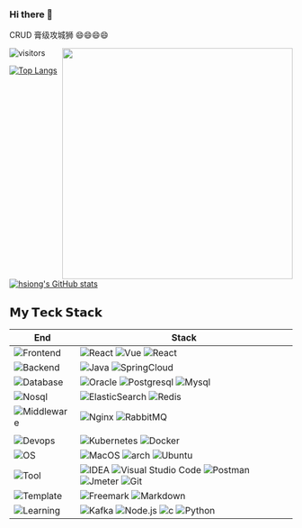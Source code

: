 ### Hi there 👋
<!--
**hsiong/hsiong** is a ✨ _special_ ✨ repository because its `README.md` (this file) appears on your GitHub profile.
Here are some ideas to get you started:
- 🔭 I’m currently working on ...
- 🌱 I’m currently learning ...
- 👯 I’m looking to collaborate on ...
- 🤔 I’m looking for help with ...
- 💬 Ask me about ...
- 📫 How to reach me: ...
- 😄 Pronouns: ...
- ⚡ Fun fact: ...
-->

CRUD 膏级攻城狮  😄😄😄😄

<img align='right' src='https://pic1.zhimg.com/v2-319a38680ec38cc603824339f96f6920_b.jpg' width='410px'>

![visitors](https://visitor-badge.glitch.me/badge?page_id=hsiong.hsiong) <!-- &left_color=green&right_color=red -->

[![Top Langs](https://github-readme-stats.vercel.app/api/top-langs/?username=hsiong&layout=compact&card_width=400)](https://github.com/hsiong/github-readme-stats)

[![hsiong's GitHub stats](https://github-readme-stats.vercel.app/api?username=hsiong&theme=merko)](https://github.com/hsiong/github-readme-stats)

## 𝗠𝘆 𝗧𝗲𝗰𝗸 𝗦𝘁𝗮𝗰𝗸

|End                                                        |Stack                                                      |
| ------------------------------------------------------------ | ------------------------------------------------------------ |
|![Frontend](https://img.shields.io/badge/-Frontend-black?style=flat) | ![React](https://img.shields.io/badge/-React-red?logo=react) ![Vue](https://img.shields.io/badge/-Vue-green?logo=vue.js) ![React](https://img.shields.io/badge/-TypeScript-yellow?logo=typescript)|
|![Backend](https://img.shields.io/badge/-Backend-black?style=flat) |![Java](https://img.shields.io/badge/-Java-red?logo=apachetomcat) ![SpringCloud](https://img.shields.io/badge/-SpringCloud-green?logo=springboot)|
|![Database](https://img.shields.io/badge/-Database-black?style=flat) | ![Oracle](https://img.shields.io/badge/-Oracle-red?logo=oracle) ![Postgresql](https://img.shields.io/badge/-Postgresql-green?logo=postgresql) ![Mysql](https://img.shields.io/badge/-Mysql-yellow?logo=mysql)|
|![Nosql](https://img.shields.io/badge/-Nosql-black?style=flat)|![ElasticSearch](https://img.shields.io/badge/-ElasticSearch-red?style=flat&logo=elasticsearch)  ![Redis](https://img.shields.io/badge/-Redis-green?logo=redis) |
|![Middleware](https://img.shields.io/badge/-Middleware-black?style=flat) |![Nginx](https://img.shields.io/badge/-Nginx-red?logo=nginx) ![RabbitMQ](https://img.shields.io/badge/-RabbitMQ-green?logo=rabbitmq)|
|||
|![Devops](https://img.shields.io/badge/-Devops-black?style=flat) | ![Kubernetes](https://img.shields.io/badge/-Kubernetes-red?style=flat&logo=kubernetes&logoColor=white) ![Docker](https://img.shields.io/badge/-Docker-green?logo=Docker)  |
|![OS](https://img.shields.io/badge/-OS-black?style=flat)| ![MacOS](https://img.shields.io/badge/-MacOS-red?style=flat&logo=macos)  ![arch](https://img.shields.io/badge/Arch_Linux-green?style=flat&logo=arch-linux) ![Ubuntu](https://img.shields.io/badge/Ubuntu-yellow?style=flat&logo=ubuntu) |
|![Tool](https://img.shields.io/badge/-Tool-black?style=flat)|![IDEA](https://img.shields.io/badge/-JetbrainsIDEA-red?logo=jetbrains) ![Visual Studio Code](https://img.shields.io/badge/-VS_Code-green?style=flat&logo=Visual-Studio-Code) ![Postman](https://img.shields.io/badge/-Postman-yellow?logo=postman)   ![Jmeter](https://img.shields.io/badge/-Jmeter-lightgrey?logo=apachejmeter)  ![Git](https://img.shields.io/badge/-Git-white?style=flat&logo=git)|
|![Template](https://img.shields.io/badge/-Template-black?style=flat)|![Freemark](https://img.shields.io/badge/-Freemark-red?logo=CoinMarketCap) ![Markdown](https://img.shields.io/badge/-Markdown-green?logo=Markdown)|
|![Learning](https://img.shields.io/badge/-Learning-black?style=flat) |![Kafka](https://img.shields.io/badge/-Kafka-red?logo=apachekafka) ![Node.js](https://img.shields.io/badge/-Node.js-green?logo=node.js) ![c](https://img.shields.io/badge/-c-yellow?logo=c)  ![Python](https://img.shields.io/badge/-Python-lightgrey?logo=Python)|

